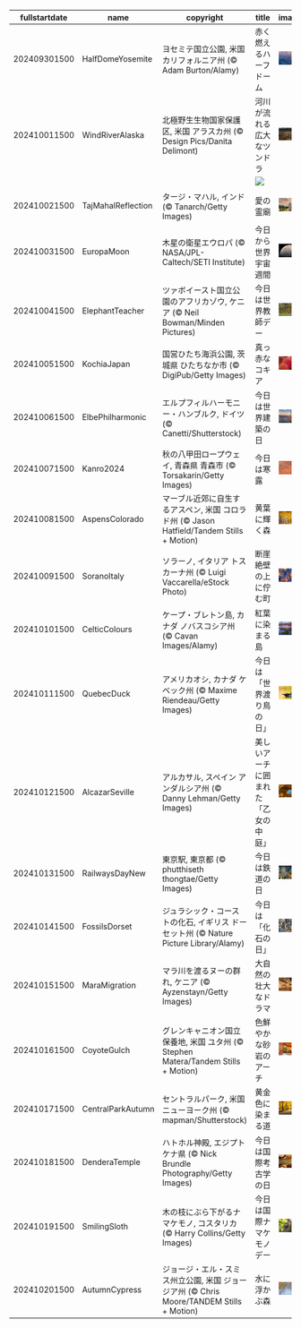 |fullstartdate|name|copyright|title|image|
|--|--|--|--|--|
202409301500|HalfDomeYosemite|ヨセミテ国立公園, 米国 カリフォルニア州 (© Adam Burton/Alamy)|赤く燃えるハーフドーム|![](/ja-JP/2024/10/202409301500HalfDomeYosemite.jpg)|
202410011500|WindRiverAlaska|北極野生生物国家保護区, 米国 アラスカ州 (© Design Pics/Danita Delimont)|河川が流れる広大なツンドラ|![](/ja-JP/2024/10/202410011500WindRiverAlaska.jpg)|
||||![](/ja-JP/2024/10/.jpg)|
202410021500|TajMahalReflection|タージ・マハル, インド (© Tanarch/Getty Images)|愛の霊廟|![](/ja-JP/2024/10/202410021500TajMahalReflection.jpg)|
202410031500|EuropaMoon|木星の衛星エウロパ (© NASA/JPL-Caltech/SETI Institute)|今日から世界宇宙週間|![](/ja-JP/2024/10/202410031500EuropaMoon.jpg)|
202410041500|ElephantTeacher|ツァボイースト国立公園のアフリカゾウ, ケニア (© Neil Bowman/Minden Pictures)|今日は世界教師デー|![](/ja-JP/2024/10/202410041500ElephantTeacher.jpg)|
202410051500|KochiaJapan|国営ひたち海浜公園, 茨城県 ひたちなか市 (© DigiPub/Getty Images)|真っ赤なコキア|![](/ja-JP/2024/10/202410051500KochiaJapan.jpg)|
202410061500|ElbePhilharmonic|エルプフィルハーモニー・ハンブルク, ドイツ (© Canetti/Shutterstock)|今日は世界建築の日|![](/ja-JP/2024/10/202410061500ElbePhilharmonic.jpg)|
202410071500|Kanro2024|秋の八甲田ロープウェイ,  青森県 青森市 (© Torsakarin/Getty Images)|今日は寒露|![](/ja-JP/2024/10/202410071500Kanro2024.jpg)|
202410081500|AspensColorado|マーブル近郊に自生するアスペン, 米国 コロラド州 (© Jason Hatfield/Tandem Stills + Motion)|黄葉に輝く森|![](/ja-JP/2024/10/202410081500AspensColorado.jpg)|
202410091500|SoranoItaly|ソラーノ, イタリア トスカーナ州 (© Luigi Vaccarella/eStock Photo)|断崖絶壁の上に佇む町|![](/ja-JP/2024/10/202410091500SoranoItaly.jpg)|
202410101500|CelticColours|ケープ・ブレトン島, カナダ ノバスコシア州 (© Cavan Images/Alamy)|紅葉に染まる島|![](/ja-JP/2024/10/202410101500CelticColours.jpg)|
202410111500|QuebecDuck|アメリカオシ, カナダ ケベック州 (© Maxime Riendeau/Getty Images)|今日は「世界渡り鳥の日」|![](/ja-JP/2024/10/202410111500QuebecDuck.jpg)|
202410121500|AlcazarSeville|アルカサル, スペイン アンダルシア州 (© Danny Lehman/Getty Images)|美しいアーチに囲まれた「乙女の中庭」|![](/ja-JP/2024/10/202410121500AlcazarSeville.jpg)|
202410131500|RailwaysDayNew|東京駅, 東京都 (© phutthiseth thongtae/Getty Images)|今日は鉄道の日|![](/ja-JP/2024/10/202410131500RailwaysDayNew.jpg)|
202410141500|FossilsDorset|ジュラシック・コーストの化石, イギリス ドーセット州 (© Nature Picture Library/Alamy)|今日は「化石の日」|![](/ja-JP/2024/10/202410141500FossilsDorset.jpg)|
202410151500|MaraMigration|マラ川を渡るヌーの群れ, ケニア (© Ayzenstayn/Getty Images)|大自然の壮大なドラマ|![](/ja-JP/2024/10/202410151500MaraMigration.jpg)|
202410161500|CoyoteGulch|グレンキャニオン国立保養地, 米国 ユタ州 (© Stephen Matera/Tandem Stills + Motion)|色鮮やかな砂岩のアーチ|![](/ja-JP/2024/10/202410161500CoyoteGulch.jpg)|
202410171500|CentralParkAutumn|セントラルパーク, 米国 ニューヨーク州 (© mapman/Shutterstock)|黄金色に染まる道|![](/ja-JP/2024/10/202410171500CentralParkAutumn.jpg)|
202410181500|DenderaTemple|ハトホル神殿, エジプト ケナ県 (© Nick Brundle Photography/Getty Images)|今日は国際考古学の日|![](/ja-JP/2024/10/202410181500DenderaTemple.jpg)|
202410191500|SmilingSloth|木の枝にぶら下がるナマケモノ, コスタリカ (© Harry Collins/Getty Images)|今日は国際ナマケモノデー|![](/ja-JP/2024/10/202410191500SmilingSloth.jpg)|
202410201500|AutumnCypress|ジョージ・エル・スミス州立公園, 米国 ジョージア州 (© Chris Moore/TANDEM Stills + Motion)|水に浮かぶ森|![](/ja-JP/2024/10/202410201500AutumnCypress.jpg)|
